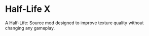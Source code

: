 # Half-Life X
A Half-Life: Source mod designed to improve texture quality without changing any gameplay.
